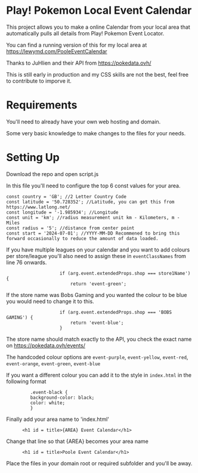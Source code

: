 
# Play! Pokemon Local Event Calendar

This project allows you to make a online Calendar from your local area that automatically pulls all details from Play! Pokemon Event Locator.

You can find a running version of this for my local area at https://lewymd.com/PooleEventCalendar

Thanks to JuHlien and their API from https://pokedata.ovh/

This is still early in production and my CSS skills are not the best, feel free to contribute to imporve it. 

# Requirements

You'll need to already have your own web hosting and domain.

Some very basic knowledge to make changes to the files for your needs.

# Setting Up

Download the repo and open script.js

In this file you'll need to configure the top 6 const values for your area.

```
const country = 'GB'; //2 Letter Country Code
const latitude = '50.728352'; //Latitude, you can get this from https://www.latlong.net/ 
const longitude = '-1.985934'; //Longitude
const unit = 'km'; //radius measurement unit km - Kilometers, m - Miles
const radius = '5'; //distance from center point
const start = '2024-07-01'; //YYYY-MM-DD Recommened to bring this forward occasionally to reduce the amount of data loaded. 
```

If you have multiple leagues on your calendar and you want to add colours per store/league you'll also need to assign these in `eventClassNames` from line 76 onwards.

```
                    if (arg.event.extendedProps.shop === store1Name') {
                        return 'event-green';  
```

If the store name was Bobs Gaming and you wanted the colour to be blue you would need to change it to this.

```
                    if (arg.event.extendedProps.shop === 'BOBS GAMING') {
                        return 'event-blue';                        
                    }
```
The store name should match exactly to the API, you check the exact name on https://pokedata.ovh/events/

The handcoded colour options are `event-purple`, `event-yellow`, `event-red`, `event-orange`, `event-green`, `event-blue`

If you want a different colour you can add it to the style in `index.html` in the following format

```
         .event-black {
         background-color: black;
         color: white;
         }
```

Finally add your area name to 'index.html'

```
      <h1 id = title>{AREA} Event Calendar</h1>
```

Change that line so that {AREA} becomes your area name

```
      <h1 id = title>Poole Event Calendar</h1>
```

Place the files in your domain root or required subfolder and you'll be away. 
